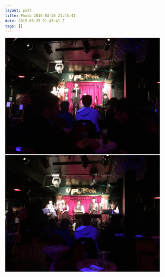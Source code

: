 ```yaml
---
layout: post
title: Photo 2015-03-25 21:45:41
date: 2015-03-25 21:45:41 Z
tags: []
---
```

![](/media/2015/03/114612871424_0.jpg)
![](/media/2015/03/114612871424_1.jpg)
